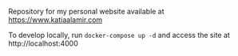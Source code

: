 Repository for my personal website available at https://www.katiaalamir.com

To develop locally, run `docker-compose up -d` and access the site at http://localhost:4000
